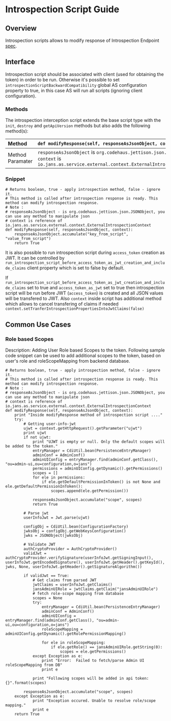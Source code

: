 # Introspection Script Guide

## Overview

Introspection scripts allows to modify response of Introspection Endpoint [spec](https://datatracker.ietf.org/doc/html/rfc7662).

## Interface

Introspection script should be associated with client (used for obtaining the token) in order to be run. Otherwise it's possible to set `introspectionScriptBackwardCompatibility` global AS configuration property to true, in this case AS will run all scripts (ignoring client configuration).

### Methods

The introspection interception script extends the base script type with the `init`, `destroy` and `getApiVersion` methods but also adds the following method(s):

|Method |`def modifyResponse(self, responseAsJsonObject, context)`|
|:-----|:------|
| Method Paramater| `responseAsJsonObject` is `org.codehaus.jettison.json.JSONObject`<br/> `context` is `io.jans.as.service.external.context.ExternalIntrospectionContext`|


### Snippet

    # Returns boolean, true - apply introspection method, false - ignore it.
    # This method is called after introspection response is ready. This method can modify introspection response.
    # Note :
    # responseAsJsonObject - is org.codehaus.jettison.json.JSONObject, you can use any method to manipulate json
    # context is reference of io.jans.as.service.external.context.ExternalIntrospectionContext
    def modifyResponse(self, responseAsJsonObject, context):
        responseAsJsonObject.accumulate("key_from_script", "value_from_script")
        return True
        
It is also possible to run introspection script during `access_token` creation as JWT. It can be controlled by `run_introspection_script_before_access_token_as_jwt_creation_and_include_claims` client property which is set to false by default.

If `run_introspection_script_before_access_token_as_jwt_creation_and_include_claims` set to true and `access_token_as_jwt` set to true then introspection script will be run before JWT (`access_token`) is created and all JSON values will be transfered to JWT. Also `context` inside script has additional method which allows to cancel transfering of claims if needed `context.setTranferIntrospectionPropertiesIntoJwtClaims(false)`
        
## Common Use Cases

### Role based Scopes

Description: Adding User Role based Scopes to the token.
Following sample code snippet can be used to add additional scopes to the token, based on user's role and roleScopeMapping from backend database.

    # Returns boolean, true - apply introspection method, false - ignore it.
    # This method is called after introspection response is ready. This method can modify introspection response.
    # Note :
    # responseAsJsonObject - is org.codehaus.jettison.json.JSONObject, you can use any method to manipulate json
    # context is reference of io.jans.as.service.external.context.ExternalIntrospectionContext
    def modifyResponse(self, responseAsJsonObject, context):
        print "Inside modifyResponse method of introspection script ...."
        try:
            # Getting user-info-jwt
            ujwt = context.getHttpRequest().getParameter("ujwt")
            print ujwt
            if not ujwt:
                print "UJWT is empty or null. Only the default scopes will be added to the token."
                entryManager = CdiUtil.bean(PersistenceEntryManager)
                adminConf = AdminConf()
                adminUIConfig = entryManager.find(adminConf.getClass(), "ou=admin-ui,ou=configuration,o=jans")
                permissions = adminUIConfig.getDynamic().getPermissions()
                scopes = []
                for ele in permissions:
                    if ele.getDefaultPermissionInToken() is not None and ele.getDefaultPermissionInToken():
                        scopes.append(ele.getPermission())

                responseAsJsonObject.accumulate("scope", scopes)
                return True

            # Parse jwt
            userInfoJwt = Jwt.parse(ujwt)

            configObj = CdiUtil.bean(ConfigurationFactory)
            jwksObj = configObj.getWebKeysConfiguration()
            jwks = JSONObject(jwksObj)

            # Validate JWT
            authCryptoProvider = AuthCryptoProvider()
            validJwt = authCryptoProvider.verifySignature(userInfoJwt.getSigningInput(), userInfoJwt.getEncodedSignature(), userInfoJwt.getHeader().getKeyId(), jwks, None, userInfoJwt.getHeader().getSignatureAlgorithm())

            if validJwt == True:
                # Get claims from parsed JWT
                jwtClaims = userInfoJwt.getClaims()
                jansAdminUIRole = jwtClaims.getClaim("jansAdminUIRole")
                # fetch role-scope mapping from database
                scopes = None
                try:
                    entryManager = CdiUtil.bean(PersistenceEntryManager)
                    adminConf = AdminConf()
                    adminUIConfig = entryManager.find(adminConf.getClass(), "ou=admin-ui,ou=configuration,o=jans")
                    roleScopeMapping = adminUIConfig.getDynamic().getRolePermissionMapping()

                    for ele in roleScopeMapping:
                        if ele.getRole() == jansAdminUIRole.getString(0):
                            scopes = ele.getPermissions()
                except Exception as e:
                    print "Error:  Failed to fetch/parse Admin UI roleScopeMapping from DB"
                    print e

                print "Following scopes will be added in api token: {}".format(scopes)

            responseAsJsonObject.accumulate("scope", scopes)
        except Exception as e:
                print "Exception occured. Unable to resolve role/scope mapping."
                print e
        return True
